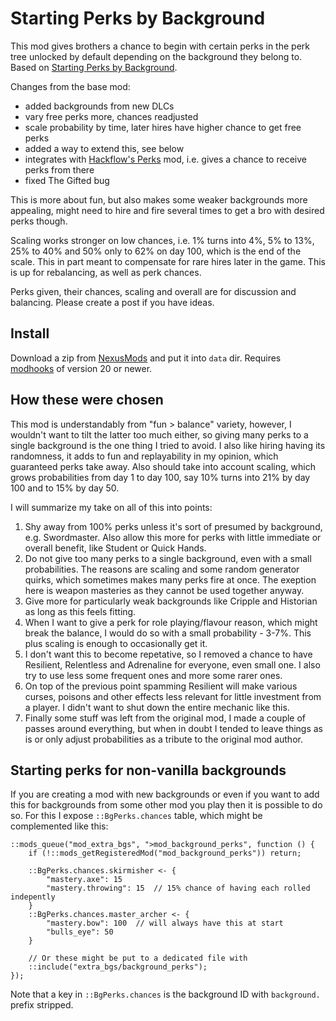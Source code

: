 # Starting Perks by Background

This mod gives brothers a chance to begin with certain perks in the perk tree unlocked by default depending on the background they belong to. Based on [Starting Perks by Background][base-mod].

Changes from the base mod:

- added backgrounds from new DLCs
- vary free perks more, chances readjusted
- scale probability by time, later hires have higher chance to get free perks
- added a way to extend this, see below
- integrates with [Hackflow's Perks][hackperks] mod, i.e. gives a chance to receive perks from there
- fixed The Gifted bug

This is more about fun, but also makes some weaker backgrounds more appealing, might need to hire and fire several times to get a bro with desired perks though.

Scaling works stronger on low chances, i.e. 1% turns into 4%, 5% to 13%, 25% to 40% and 50% only to 62% on day 100, which is the end of the scale. This in part meant to compensate for rare hires later in the game. This is up for rebalancing, as well as perk chances.

Perks given, their chances, scaling and overall are for discussion and balancing. Please create a post if you have ideas.


## Install

Download a zip from [NexusMods][] and put it into `data` dir. Requires [modhooks][] of version 20 or newer.


## How these were chosen

This mod is understandably from "fun > balance" variety, however, I wouldn't want to tilt the latter too much either, so giving many perks to a single background is the one thing I tried to avoid. I also like hiring having its randomness, it adds to fun and replayability in my opinion, which guaranteed perks take away. Also should take into account scaling, which grows probabilities from day 1 to day 100, say 10% turns into 21% by day 100 and to 15% by day 50.

I will summarize my take on all of this into points:

1. Shy away from 100% perks unless it's sort of presumed by background, e.g. Swordmaster. Also allow this more for perks with little immediate or overall benefit, like Student or Quick Hands.
2. Do not give too many perks to a single background, even with a small probabilities. The reasons are scaling and some random generator quirks, which sometimes makes many perks fire at once. The exeption here is weapon masteries as they cannot be used together anyway.
3. Give more for particularly weak backgrounds like Cripple and Historian as long as this feels fitting. 
4. When I want to give a perk for role playing/flavour reason, which might break the balance, I would do so with a small probability - 3-7%. This plus scaling is enough to occasionally get it.
5. I don't want this to become repetative, so I removed a chance to have Resilient, Relentless and Adrenaline for everyone, even small one. I also try to use less some frequent ones and more some rarer ones. 
6. On top of the previous point spamming Resilient will make various curses, poisons and other effects less relevant for little investment from a player. I didn't want to shut down the entire mechanic like this.
7. Finally some stuff was left from the original mod, I made a couple of passes around everything, but when in doubt I tended to leave things as is or only adjust probabilities as a tribute to the original mod author.


## Starting perks for non-vanilla backgrounds

If you are creating a mod with new backgrounds or even if you want to add this for backgrounds from some other mod you play then it is possible to do so. For this I expose `::BgPerks.chances` table, which might be complemented like this: 

```squirrel
::mods_queue("mod_extra_bgs", ">mod_background_perks", function () {
    if (!::mods_getRegisteredMod("mod_background_perks")) return;

    ::BgPerks.chances.skirmisher <- {
        "mastery.axe": 15
        "mastery.throwing": 15  // 15% chance of having each rolled indepently
    }
    ::BgPerks.chances.master_archer <- {
        "mastery.bow": 100  // will always have this at start
        "bulls_eye": 50
    }
    
    // Or these might be put to a dedicated file with
    ::include("extra_bgs/background_perks");
});
```

Note that a key in `::BgPerks.chances` is the background ID with `background.` prefix stripped.


[NexusMods]: https://www.nexusmods.com/battlebrothers/mods/661
[modhooks]: https://www.nexusmods.com/battlebrothers/mods/42
[base-mod]: https://www.nexusmods.com/battlebrothers/mods/70
[hackperks]: https://www.nexusmods.com/battlebrothers/mods/673
